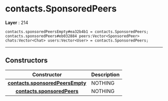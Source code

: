 # contacts.SponsoredPeers

**Layer** : 214

```tl
contacts.sponsoredPeersEmpty#ea32b4b1 = contacts.SponsoredPeers;
contacts.sponsoredPeers#eb032884 peers:Vector<SponsoredPeer> chats:Vector<Chat> users:Vector<User> = contacts.SponsoredPeers;
```

---

## Constructors

| Constructor | Description |
| :---: | :--- |
| [**contacts.sponsoredPeersEmpty**](constructor/contacts.sponsoredPeersEmpty) | NOTHING |
| [**contacts.sponsoredPeers**](constructor/contacts.sponsoredPeers) | NOTHING |